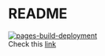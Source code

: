 # README
[![pages-build-deployment](https://github.com/ni1o1/BusGPSVis/actions/workflows/pages/pages-build-deployment/badge.svg?branch=main)](https://github.com/ni1o1/BusGPSVis/actions/workflows/pages/pages-build-deployment)  
Check this [link](https://ni1o1.github.io/TrajView/build/)
